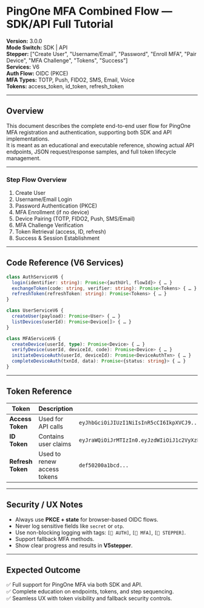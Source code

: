 # PingOne MFA Combined Flow — SDK/API Full Tutorial

**Version:** 3.0.0  
**Mode Switch:** SDK | API  
**Stepper:** ["Create User", "Username/Email", "Password", "Enroll MFA", "Pair Device", "MFA Challenge", "Tokens", "Success"]  
**Services:** V6  
**Auth Flow:** OIDC (PKCE)  
**MFA Types:** TOTP, Push, FIDO2, SMS, Email, Voice  
**Tokens:** access_token, id_token, refresh_token  

---

## Overview
This document describes the complete end-to-end user flow for PingOne MFA registration and authentication, supporting both SDK and API implementations.  
It is meant as an educational and executable reference, showing actual API endpoints, JSON request/response samples, and full token lifecycle management.

---

### Step Flow Overview
1. Create User
2. Username/Email Login
3. Password Authentication (PKCE)
4. MFA Enrollment (if no device)
5. Device Pairing (TOTP, FIDO2, Push, SMS/Email)
6. MFA Challenge Verification
7. Token Retrieval (access, ID, refresh)
8. Success & Session Establishment

---

## Code Reference (V6 Services)

```ts
class AuthServiceV6 {
  login(identifier: string): Promise<{authUrl, flowId}> { … }
  exchangeToken(code: string, verifier: string): Promise<Tokens> { … }
  refreshToken(refreshToken: string): Promise<Tokens> { … }
}

class UserServiceV6 {
  createUser(payload): Promise<User> { … }
  listDevices(userId): Promise<Device[]> { … }
}

class MFAServiceV6 {
  createDevice(userId, type): Promise<Device> { … }
  verifyDevice(userId, deviceId, code): Promise<Device> { … }
  initiateDeviceAuth(userId, deviceId): Promise<DeviceAuthTxn> { … }
  completeDeviceAuth(txnId, data): Promise<{status: string}> { … }
}
```

---

## Token Reference

| Token | Description | Example |
|--------|--------------|----------|
| **Access Token** | Used for API calls | `eyJhbGciOiJIUzI1NiIsInR5cCI6IkpXVCJ9...` |
| **ID Token** | Contains user claims | `eyJraWQiOiJrMTIzIn0.eyJzdWIiOiJ1c2VyXzEyMyIsImVtYWlsIjoiYWxleC5zbWl0aEBleGFtcGxlLmNvbSJ9...` |
| **Refresh Token** | Used to renew access tokens | `def50200a1bcd...` |

---

## Security / UX Notes

- Always use **PKCE + state** for browser-based OIDC flows.
- Never log sensitive fields like `secret` or `otp`.
- Use non-blocking logging with tags: `[🔑 AUTH]`, `[🔐 MFA]`, `[🚦 STEPPER]`.
- Support fallback MFA methods.
- Show clear progress and results in **V5stepper**.

---

## Expected Outcome

✅ Full support for PingOne MFA via both SDK and API.  
✅ Complete education on endpoints, tokens, and step sequencing.  
✅ Seamless UX with token visibility and fallback security controls.
